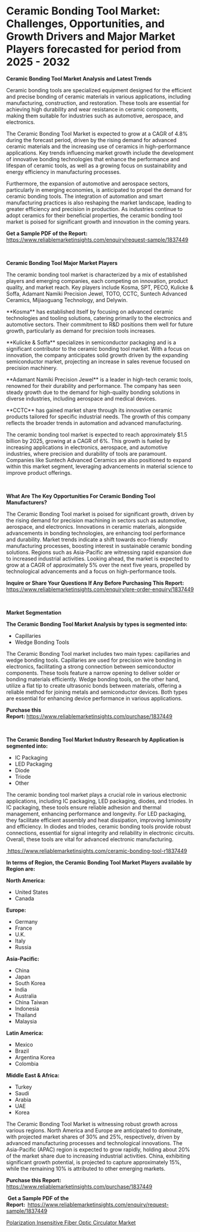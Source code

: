 <p><h1>Ceramic Bonding Tool Market: Challenges, Opportunities, and Growth Drivers and Major Market Players forecasted for period from 2025 - 2032</h1></p><p><strong>Ceramic Bonding Tool Market Analysis and Latest Trends</strong></p>
<p><p>Ceramic bonding tools are specialized equipment designed for the efficient and precise bonding of ceramic materials in various applications, including manufacturing, construction, and restoration. These tools are essential for achieving high durability and wear resistance in ceramic components, making them suitable for industries such as automotive, aerospace, and electronics.</p><p>The Ceramic Bonding Tool Market is expected to grow at a CAGR of 4.8% during the forecast period, driven by the rising demand for advanced ceramic materials and the increasing use of ceramics in high-performance applications. Key trends influencing market growth include the development of innovative bonding technologies that enhance the performance and lifespan of ceramic tools, as well as a growing focus on sustainability and energy efficiency in manufacturing processes.</p><p>Furthermore, the expansion of automotive and aerospace sectors, particularly in emerging economies, is anticipated to propel the demand for ceramic bonding tools. The integration of automation and smart manufacturing practices is also reshaping the market landscape, leading to greater efficiency and precision in production. As industries continue to adopt ceramics for their beneficial properties, the ceramic bonding tool market is poised for significant growth and innovation in the coming years.</p></p>
<p><strong>Get a Sample PDF of the Report:&nbsp;</strong> <a href="https://www.reliablemarketinsights.com/enquiry/request-sample/1837449?utm_campaign=2281&utm_medium=2&utm_source=Github&utm_content=ia&utm_term=13022025&utm_id=ceramic-bonding-tool">https://www.reliablemarketinsights.com/enquiry/request-sample/1837449</a></p>
<p>&nbsp;</p>
<p><strong>Ceramic Bonding Tool Major Market Players</strong></p>
<p><p>The ceramic bonding tool market is characterized by a mix of established players and emerging companies, each competing on innovation, product quality, and market reach. Key players include Kosma, SPT, PECO, Kulicke & Soffa, Adamant Namiki Precision Jewel, TOTO, CCTC, Suntech Advanced Ceramics, Mijiaoguang Technology, and Delywin.</p><p>**Kosma** has established itself by focusing on advanced ceramic technologies and tooling solutions, catering primarily to the electronics and automotive sectors. Their commitment to R&D positions them well for future growth, particularly as demand for precision tools increases.</p><p>**Kulicke & Soffa** specializes in semiconductor packaging and is a significant contributor to the ceramic bonding tool market. With a focus on innovation, the company anticipates solid growth driven by the expanding semiconductor market, projecting an increase in sales revenue focused on precision machinery.</p><p>**Adamant Namiki Precision Jewel** is a leader in high-tech ceramic tools, renowned for their durability and performance. The company has seen steady growth due to the demand for high-quality bonding solutions in diverse industries, including aerospace and medical devices.</p><p>**CCTC** has gained market share through its innovative ceramic products tailored for specific industrial needs. The growth of this company reflects the broader trends in automation and advanced manufacturing.</p><p>The ceramic bonding tool market is expected to reach approximately $1.5 billion by 2025, growing at a CAGR of 6%. This growth is fueled by increasing applications in electronics, aerospace, and automotive industries, where precision and durability of tools are paramount. Companies like Suntech Advanced Ceramics are also positioned to expand within this market segment, leveraging advancements in material science to improve product offerings.</p></p>
<p>&nbsp;</p>
<p><strong>What Are The Key Opportunities For Ceramic Bonding Tool Manufacturers?</strong></p>
<p><p>The Ceramic Bonding Tool market is poised for significant growth, driven by the rising demand for precision machining in sectors such as automotive, aerospace, and electronics. Innovations in ceramic materials, alongside advancements in bonding technologies, are enhancing tool performance and durability. Market trends indicate a shift towards eco-friendly manufacturing processes, boosting interest in sustainable ceramic bonding solutions. Regions such as Asia-Pacific are witnessing rapid expansion due to increased industrial activities. Looking ahead, the market is expected to grow at a CAGR of approximately 5% over the next five years, propelled by technological advancements and a focus on high-performance tools.</p></p>
<p><strong>Inquire or Share Your Questions If Any Before Purchasing This Report:</strong> <a href="https://www.reliablemarketinsights.com/enquiry/pre-order-enquiry/1837449?utm_campaign=2281&utm_medium=2&utm_source=Github&utm_content=ia&utm_term=13022025&utm_id=ceramic-bonding-tool">https://www.reliablemarketinsights.com/enquiry/pre-order-enquiry/1837449</a></p>
<p>&nbsp;</p>
<p><strong>Market Segmentation</strong></p>
<p><strong>The Ceramic Bonding Tool Market Analysis by types is segmented into:</strong></p>
<p><ul><li>Capillaries</li><li>Wedge Bonding Tools</li></ul></p>
<p><p>The Ceramic Bonding Tool market includes two main types: capillaries and wedge bonding tools. Capillaries are used for precision wire bonding in electronics, facilitating a strong connection between semiconductor components. These tools feature a narrow opening to deliver solder or bonding materials efficiently. Wedge bonding tools, on the other hand, utilize a flat tip to create ultrasonic bonds between materials, offering a reliable method for joining metals and semiconductor devices. Both types are essential for enhancing device performance in various applications.</p></p>
<p><strong>Purchase this Report:&nbsp;</strong><a href="https://www.reliablemarketinsights.com/purchase/1837449?utm_campaign=2281&utm_medium=2&utm_source=Github&utm_content=ia&utm_term=13022025&utm_id=ceramic-bonding-tool">https://www.reliablemarketinsights.com/purchase/1837449</a></p>
<p>&nbsp;</p>
<p><strong>The Ceramic Bonding Tool Market Industry Research by Application is segmented into:</strong></p>
<p><ul><li>IC Packaging</li><li>LED Packaging</li><li>Diode</li><li>Triode</li><li>Other</li></ul></p>
<p><p>The ceramic bonding tool market plays a crucial role in various electronic applications, including IC packaging, LED packaging, diodes, and triodes. In IC packaging, these tools ensure reliable adhesion and thermal management, enhancing performance and longevity. For LED packaging, they facilitate efficient assembly and heat dissipation, improving luminosity and efficiency. In diodes and triodes, ceramic bonding tools provide robust connections, essential for signal integrity and reliability in electronic circuits. Overall, these tools are vital for advanced electronic manufacturing.</p></p>
<p><a href="https://www.reliablemarketinsights.com/ceramic-bonding-tool-r1837449?utm_campaign=2281&utm_medium=2&utm_source=Github&utm_content=ia&utm_term=13022025&utm_id=ceramic-bonding-tool">&nbsp;https://www.reliablemarketinsights.com/ceramic-bonding-tool-r1837449</a></p>
<p><strong>In terms of Region, the Ceramic Bonding Tool Market Players available by Region are:</strong></p>
<p>
    <p> <strong> North America: </strong>
        <ul>
            <li>United States</li>
            <li>Canada</li>
        </ul>
        </p> 
    <p> <strong> Europe: </strong>
        <ul>
            <li>Germany</li>
            <li>France</li>
            <li>U.K.</li>
            <li>Italy</li>
            <li>Russia</li>
        </ul>
        </p> 
    <p> <strong> Asia-Pacific: </strong>
        <ul>
            <li>China</li>
            <li>Japan</li>
            <li>South Korea</li>
            <li>India</li>
            <li>Australia</li>
            <li>China Taiwan</li>
            <li>Indonesia</li>
            <li>Thailand</li>
            <li>Malaysia</li>
        </ul>
        </p> 
    <p> <strong> Latin America: </strong>
        <ul>
            <li>Mexico</li>
            <li>Brazil</li>
            <li>Argentina Korea</li>
            <li>Colombia</li>
        </ul>
        </p> 
    <p> <strong> Middle East & Africa: </strong>
        <ul>
            <li>Turkey</li>
            <li>Saudi</li>
            <li>Arabia</li>
            <li>UAE</li>
            <li>Korea</li>
        </ul>
    </p>
    </p>
<p><p>The Ceramic Bonding Tool Market is witnessing robust growth across various regions. North America and Europe are anticipated to dominate, with projected market shares of 30% and 25%, respectively, driven by advanced manufacturing processes and technological innovations. The Asia-Pacific (APAC) region is expected to grow rapidly, holding about 20% of the market share due to increasing industrial activities. China, exhibiting significant growth potential, is projected to capture approximately 15%, while the remaining 10% is attributed to other emerging markets.</p></p>
<p><strong>Purchase this Report: </strong><a href="https://www.reliablemarketinsights.com/purchase/1837449?utm_campaign=2281&utm_medium=2&utm_source=Github&utm_content=ia&utm_term=13022025&utm_id=ceramic-bonding-tool">https://www.reliablemarketinsights.com/purchase/1837449</a></p>
<p>&nbsp;<strong>Get a Sample PDF of the Report:&nbsp;&nbsp;</strong><a href="https://www.reliablemarketinsights.com/enquiry/request-sample/1837449?utm_campaign=2281&utm_medium=2&utm_source=Github&utm_content=ia&utm_term=13022025&utm_id=ceramic-bonding-tool">https://www.reliablemarketinsights.com/enquiry/request-sample/1837449</a></p>
<p><strong></strong></p>
<p><p><a href="https://github.com/ilonaenterline65/Market-Research-Report-List-1/blob/main/polarization-insensitive-fiber-optic-circulator-market.md?utm_campaign=2281&utm_medium=2&utm_source=Github&utm_content=ia&utm_term=13022025&utm_id=ceramic-bonding-tool">Polarization Insensitive Fiber Optic Circulator Market</a></p></p>